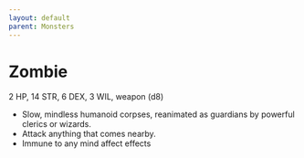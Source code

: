```yaml
---
layout: default
parent: Monsters
---
```

# Zombie
2 HP, 14 STR, 6 DEX, 3 WIL, weapon (d8)
-  Slow, mindless humanoid corpses, reanimated as guardians by  powerful clerics or wizards.
-   Attack anything that comes nearby.
-   Immune to any mind affect effects

